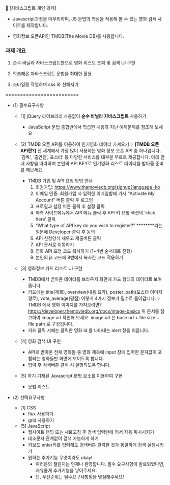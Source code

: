 🚩 [자바스크립트 개인 과제]

- Javascript과정을 마무리하며, JS 문법의 핵심을 적용해 볼 수 있는 영화 검색 사이트를 제작합니다.

- 영화정보 오픈API인 TMDB(The Movie DB)를 사용합니다.

### 과제 개요

1. 순수 바닐라 자바스크립트만으로 영화 리스트 조회 및 검색 UI 구현

2. 학습해온 자바스크립트 문법을 최대한 활용

3. 스타일링 작업하며 css 와 친해지기

=========================

- (1) 필수요구사항

  - [1] jQuery 라이브러리 사용없이 **순수 바닐라 자바스크립트** 사용하기
    - JavaScript 문법 종합반에서 학습한 내용과 지난 예제문제를 참조해 보세요
  - [2] TMDB 오픈 API를 이용하여 인기영화 데이터 가져오기
    💡 **[TMDB 오픈 API란?]**
    전 세계에서 가장 많이 사용하는 영화 정보 오픈 API 중 하나입니다. ‘감독’, ‘출연진’, 포스터’ 등 다양한 서비스를 대부분 무료로 제공합니다.
    아래 안내 사항을 따라하며 본인의 API KEY로 인기영화 리스트 데이터를 받아올 준비를 해보세요.
    - TMDB 가입 및 API 요청 방법 안내
      1. 회원가입: https://www.themoviedb.org/signup?language=ko
      2. 이메일 인증: 회원가입 시 입력한 이메일함에 가서 “Activate My Account” 버튼 클릭 후 로그인
      3. 프로필과 설정 버튼 클릭 후 설정 클릭
      4. 좌측 사이드메뉴에서 API 메뉴 클릭 후 API 키 요청 섹션의 ‘click here’ 클릭
      5. “What type of API key do you wish to register?” **\*\*\*\***라는 질문에 Developer 클릭 후 동의
      6. API 신청양식 채우고 제출버튼 클릭
      7. API 문서로 이동하기
      8. 영화 API 요청 코드 복사하기 (1~4번 순서대로 진행)
      9. 본인의 js 코드에 8번에서 복사한 코드 적용하기
  - [3] 영화정보 카드 리스트 UI 구현

    - TMDB에서 받아온 데이터를 브라우저 화면에 카드 형태의 데이터로 보여줍니다.
    - 카드에는 title(제목), overview(내용 요약), poster_path(포스터 이미지 경로), vote_average(평점) 이렇게 4가지 정보가 필수로 들어갑니다.
      💡 TMDB 에서 영화 이미지를 가져오려면?
      https://developer.themoviedb.org/docs/image-basics
      위 문서를 참고하여 image url 확인해 보세요.
      image url 은 base url + file size + file path 로 구성됩니다.
    - 카드 클릭 시에는 클릭한 영화 id 를 나타내는 alert 창을 띄웁니다.

  - [4] 영화 검색 UI 구헌
    - API로 받아온 전체 영화들 중 영화 제목에 input 창에 입력한 문자값이 포함되는 영화들만 화면에 보이도록 합니다.
    - 입력 후 검색버튼 클릭 시 실행되도록 합니다.
  - [5] 하기 기재된 Javascript 문법 요소를 이용하여 구현
    - 문법 리스트

- (2) 선택요구사항

  - [1] CSS
    - flex 사용하기
    - grid 사용하기
  - [5] JavaScript
    - 웹사이트 랜딩 또는 새로고침 후 검색 입력란에 커서 자동 위치시키기
    - 대소문자 관계없이 검색 가능하게 하기
    - 키보드 enter키를 입력해도 검색버튼 클릭한 것과 동일하게 검색 실행시키기
    - 원하는 추가기능 무엇이라도 okay!
      - 여러분의 챌린지는 언제나 환영합니다. 필수 요구사항이 완료되었다면, 자유롭게 추가기능을 넣어주세요.
      - 단, 우선순위는 필수요구사항임을 명심해주세요!
